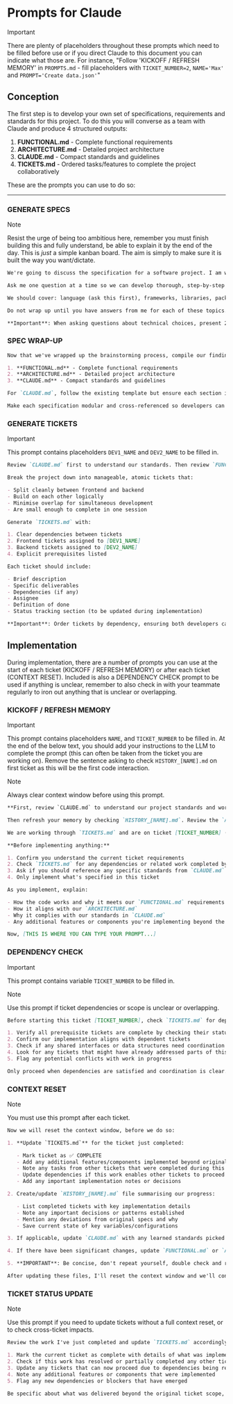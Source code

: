 # Prompts for Claude

> [!IMPORTANT]  
> There are plenty of placeholders throughout these prompts which need to be filled before use or if you direct Claude to this document you can indicate what those are. For instance, "Follow 'KICKOFF / REFRESH MEMORY' in `PROMPTS.md` - fill placeholders with `TICKET_NUMBER=2`, `NAME='Max'` and `PROMPT='Create data.json'`"

## Conception

The first step is to develop your own set of specifications, requirements and standards for this project. To do this you will converse as a team with Claude and produce 4 structured outputs:

1. **FUNCTIONAL.md** - Complete functional requirements
2. **ARCHITECTURE.md** - Detailed project architecture
3. **CLAUDE.md** - Compact standards and guidelines
4. **TICKETS.md** - Ordered tasks/features to complete the project collaboratively

These are the prompts you can use to do so:

---

### GENERATE SPECS

> [!NOTE]
> Resist the urge of being too ambitious here, remember you must finish building this and fully understand, be able to explain it by the end of the day. This is _just_ a simple kanban board. The aim is simply to make sure it is built the way you want/dictate.

```markdown
We're going to discuss the specification for a software project. I am working in team of 2 people, each pair-programming with an AI (we each have the workshop repo cloned to our machines, and each have an instance of Claude Code running inside that repo) in the context of an AI-assisted development workshop. The project details are contained in `BRIEF.md` and workshop details are in `README.md`.

Ask me one question at a time so we can develop thorough, step-by-step specs. Each question should build on my previous answers, and our end goal is to have a detailed specification I can hand off to a developer. This will be built in only a few hours so try and keep the conversation short, apply KISS principles and use logical inference based on previous answers when possible.

We should cover: language (ask this first), frameworks, libraries, package managers, styling choices, data structure options (SQL/NoSQL/Graph) BEFORE data storage, architecture, project structure, components, interfaces, design patterns, error handling, UI features, user experience, coding standards, naming conventions, agreed principles, version control, commit standards, testing and documentation requirements.

Do not wrap up until you have answers from me for each of these topics. There will be three outputs at the end: a functional spec, an architectural spec, and our code standards specification for `CLAUDE.md`, review the template for this file currently in the repo to understand what we must cover.

**Important**: When asking questions about technical choices, present 2-3 specific options with brief explanations rather than leaving it open-ended. This speeds up decision-making. When there are more viable options available, verbalise this and ask if I want to see more options. Only one question at a time, stay within scope, and don't generate anything until requested.
```

### SPEC WRAP-UP

```markdown
Now that we've wrapped up the brainstorming process, compile our findings into three comprehensive, developer-ready specifications:

1. **FUNCTIONAL.md** - Complete functional requirements
2. **ARCHITECTURE.md** - Detailed project architecture
3. **CLAUDE.md** - Compact standards and guidelines

For `CLAUDE.md`, follow the existing template but ensure each section includes specific, actionable directives that we can reference explicitly during development. Be very concise, this should be a compact standards document you will refer to each time you write any code.

Make each specification modular and cross-referenced so developers can quickly find relevant information when prompted to check these files. Do not repeat yourself.
```

### GENERATE TICKETS

> [!IMPORTANT]  
> This prompt contains placeholders `DEV1_NAME` and `DEV2_NAME` to be filled in.

```markdown
Review `CLAUDE.md` first to understand our standards. Then review `FUNCTIONAL.md` and `ARCHITECTURE.md` to understand what we're building.

Break the project down into manageable, atomic tickets that:

- Split cleanly between frontend and backend
- Build on each other logically
- Minimise overlap for simultaneous development
- Are small enough to complete in one session

Generate `TICKETS.md` with:

1. Clear dependencies between tickets
2. Frontend tickets assigned to [DEV1_NAME]
3. Backend tickets assigned to [DEV2_NAME]
4. Explicit prerequisites listed

Each ticket should include:

- Brief description
- Specific deliverables
- Dependencies (if any)
- Assignee
- Definition of done
- Status tracking section (to be updated during implementation)

**Important**: Order tickets by dependency, ensuring both developers can work efficiently and logically through the tickets in order, without blocking each other. Include a template for tracking completion, additional features added, and cross-ticket dependencies resolved.
```

## Implementation

During implementation, there are a number of prompts you can use at the start of each ticket (KICKOFF / REFRESH MEMORY) or after each ticket (CONTEXT RESET). Included is also a DEPENDENCY CHECK prompt to be used if anything is unclear, remember to also check in with your teammate regularly to iron out anything that is unclear or overlapping.

### KICKOFF / REFRESH MEMORY

> [!IMPORTANT]  
> This prompt contains placeholders `NAME`, and `TICKET_NUMBER` to be filled in. At the end of the below text, you should add your instructions to the LLM to complete the prompt (this can often be taken from the ticket you are working on). Remove the sentence asking to check `HISTORY_[NAME].md` on first ticket as this will be the first code interaction.

> [!NOTE]
> Always clear context window before using this prompt.

```markdown
**First, review `CLAUDE.md` to understand our project standards and workflow.**

Then refresh your memory by checking `HISTORY_[NAME].md`. Review the `ARCHITECTURE.md` and `FUNCTIONAL.md` to understand what we are building. Check current progress in `TICKETS.md`.

We are working through `TICKETS.md` and are on ticket [TICKET_NUMBER] (I'm [NAME]).

**Before implementing anything:**

1. Confirm you understand the current ticket requirements
2. Check `TICKETS.md` for any dependencies or related work completed by other tickets
3. Ask if you should reference any specific standards from `CLAUDE.md`
4. Only implement what's specified in this ticket

As you implement, explain:

- How the code works and why it meets our `FUNCTIONAL.md` requirements
- How it aligns with our `ARCHITECTURE.md`
- Why it complies with our standards in `CLAUDE.md`
- Any additional features or components you're implementing beyond the basic ticket requirements

Now, [THIS IS WHERE YOU CAN TYPE YOUR PROMPT...]
```

### DEPENDENCY CHECK

> [!IMPORTANT]  
> This prompt contains variable `TICKET_NUMBER` to be filled in.

> [!NOTE]
> Use this prompt if ticket dependencies or scope is unclear or overlapping.

```markdown
Before starting this ticket [TICKET_NUMBER], check `TICKETS.md` for dependencies and current status. Then:

1. Verify all prerequisite tickets are complete by checking their status in `TICKETS.md`
2. Confirm our implementation aligns with dependent tickets
3. Check if any shared interfaces or data structures need coordination with your teammate
4. Look for any tickets that might have already addressed parts of this work
5. Flag any potential conflicts with work in progress

Only proceed when dependencies are satisfied and coordination is clear. If you discover work has already been completed in other tickets, note this for the ticket update.
```

### CONTEXT RESET

> [!NOTE]
> You must use this prompt after each ticket.

```markdown
Now we will reset the context window, before we do so:

1. **Update `TICKETS.md`** for the ticket just completed:

   - Mark ticket as ✅ COMPLETE
   - Add any additional features/components implemented beyond original scope
   - Note any tasks from other tickets that were completed during this work
   - Update dependencies if this work enables other tickets to proceed
   - Add any important implementation notes or decisions

2. Create/update `HISTORY_[NAME].md` file summarising our progress:

   - List completed tickets with key implementation details
   - Note any important decisions or patterns established
   - Mention any deviations from original specs and why
   - Save current state of key variables/configurations

3. If applicable, update `CLAUDE.md` with any learned standards picked up from the review process

4. If there have been significant changes, update `FUNCTIONAL.md` or `ARCHITECTURE.md` as required

5. **IMPORTANT**: Be concise, don't repeat yourself, double check and remove duplication/reduce where possible

After updating these files, I'll reset the context window and we'll continue with a fresh session.
```

### TICKET STATUS UPDATE

> [!NOTE]
> Use this prompt if you need to update tickets without a full context reset, or to check cross-ticket impacts.

```markdown
Review the work I've just completed and update `TICKETS.md` accordingly:

1. Mark the current ticket as complete with details of what was implemented
2. Check if this work has resolved or partially completed any other tickets
3. Update any tickets that can now proceed due to dependencies being resolved
4. Note any additional features or components that were implemented
5. Flag any new dependencies or blockers that have emerged

Be specific about what was delivered beyond the original ticket scope, as this helps coordinate with the other developer.
```
